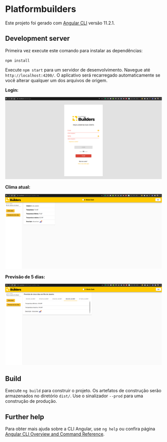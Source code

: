 # Platformbuilders

Este projeto foi gerado com [Angular CLI](https://github.com/angular/angular-cli) versão 11.2.1.

## Development server

Primeira vez execute este comando para instalar as dependências:

`npm install`

Execute `npm start` para um servidor de desenvolvimento. Navegue até `http://localhost:4200/`. O aplicativo será recarregado automaticamente se você alterar qualquer um dos arquivos de origem.

**Login:**

![](./src/assets/login.png)



**Clima atual:**

![](./src/assets/localizacaoatual.png)



**Previsão de 5 dias:** 

![](./src/assets/clima5dias.png)


## Build

Execute `ng build` para construir o projeto. Os artefatos de construção serão armazenados no diretório `dist/`. Use o sinalizador `--prod` para uma construção de produção.


## Further help

Para obter mais ajuda sobre a CLI Angular, use `ng help` ou confira página [Angular CLI Overview and Command Reference](https://angular.io/cli).
